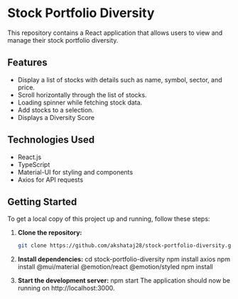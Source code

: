 # Stock Portfolio Diversity

This repository contains a React application that allows users to view and manage their stock portfolio diversity.

## Features

- Display a list of stocks with details such as name, symbol, sector, and price.
- Scroll horizontally through the list of stocks.
- Loading spinner while fetching stock data.
- Add stocks to a selection.
- Displays a Diversity Score

## Technologies Used

- React.js
- TypeScript
- Material-UI for styling and components
- Axios for API requests

## Getting Started

To get a local copy of this project up and running, follow these steps:

1. **Clone the repository:**

   ```bash
   git clone https://github.com/akshataj28/stock-portfolio-diversity.git

2. **Install dependencies:**
cd stock-portfolio-diversity
npm install axios
npm install @mui/material @emotion/react @emotion/styled
npm install

4. **Start the development server:**
npm start
The application should now be running on http://localhost:3000.

